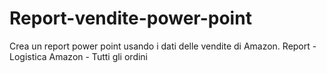 # Report-vendite-power-point
Crea un report power point usando i dati delle vendite di Amazon. Report - Logistica Amazon - Tutti gli ordini
